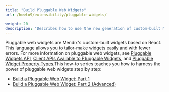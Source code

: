 ```yaml
---
title: "Build Pluggable Web Widgets"
url: /howto9/extensibility/pluggable-widgets/

weight: 20
description: "Describes how to use the new generation of custom-built Mendix widgets based on React."
---
```


Pluggable web widgets are Mendix's custom-built widgets based on React. This language allows you to tailor-make widgets easily and with fewer errors. For more information on pluggable web widgets, see [Pluggable Widgets API](/apidocs-mxsdk/apidocs/pluggable-widgets/), [Client APIs Available to Pluggable Widgets](/apidocs-mxsdk/apidocs/pluggable-widgets-client-apis/), and [Pluggable Widget Property Types](/apidocs-mxsdk/apidocs/pluggable-widgets-property-types/).This how-to series teaches you how to harness the power of pluggable web widgets step by step: 

* [Build a Pluggable Web Widget: Part 1](/howto9/extensibility/create-a-pluggable-widget-one/)
* [Build a Pluggable Web Widget: Part 2 (Advanced)](/howto9/extensibility/create-a-pluggable-widget-two/)
